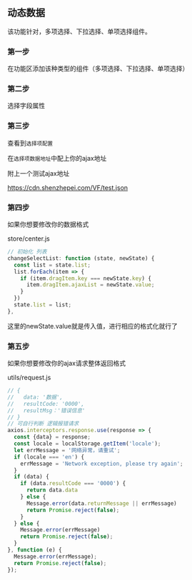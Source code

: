 ## 动态数据
该功能针对，多项选择、下拉选择、单项选择组件。

### 第一步
在功能区添加该种类型的组件（多项选择、下拉选择、单项选择）

### 第二步
选择字段属性

### 第三步
查看到`选择项配置`

在`选择项数据地址`中配上你的ajax地址

附上一个测试ajax地址

https://cdn.shenzhepei.com/VF/test.json

### 第四步
如果你想要修改你的数据格式

store/center.js

```javascript
// 初始化 列表
changeSelectList: function (state, newState) {
  const list = state.list;
  list.forEach(item => {
    if (item.dragItem.key === newState.key) {
      item.dragItem.ajaxList = newState.value;
    }
  })
  state.list = list;
},
```
这里的newState.value就是传入值，进行相应的格式化就行了

### 第五步
如果你想要修改你的ajax请求整体返回格式

utils/request.js

```javascript
// {
//   data: '数据',
//   resultCode: '0000',
//   resultMsg：'错误信息'
// }
// 可自行判断 逻辑报错请求
axios.interceptors.response.use(response => {
  const {data} = response;
  const locale = localStorage.getItem('locale');
  let errMessage = '网络异常，请重试';
  if (locale === 'en') {
    errMessage = 'Network exception, please try again';
  }
  if (data) {
    if (data.resultCode === '0000') {
      return data.data
    } else {
      Message.error(data.returnMessage || errMessage)
      return Promise.reject(false);
    }
  } else {
    Message.error(errMessage)
    return Promise.reject(false);
  }
}, function (e) {
  Message.error(errMessage);
  return Promise.reject(false);
});
```

